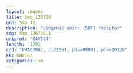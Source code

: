 ```yaml
---
layout: smgene
title: Smp_126730
grp: Smp_12
description: "biogenic amine (5HT) receptor"
smp: Smp_126730.1
uniprot: "G4V5G4"
length:  1392
cdd: "PHA03087, cl21561, pfam00001, pfam10320"
kk: K04163
categories: sm
---
```

